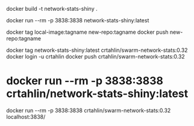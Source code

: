 docker build -t network-stats-shiny .

docker run --rm -p 3838:3838 network-stats-shiny:latest

docker tag local-image:tagname new-repo:tagname
docker push new-repo:tagname

docker tag network-stats-shiny:latest crtahlin/swarm-network-stats:0.32
docker login -u crtahlin
docker push crtahlin/swarm-network-stats:0.32

# docker run --rm -p 3838:3838 crtahlin/network-stats-shiny:latest

docker run --rm -p 3838:3838 crtahlin/swarm-network-stats:0.32
localhost:3838/
